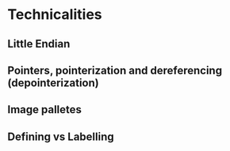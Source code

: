 # Technicalities

## Little Endian



## Pointers, pointerization and dereferencing \(depointerization\)



## Image palletes



## Defining vs Labelling


